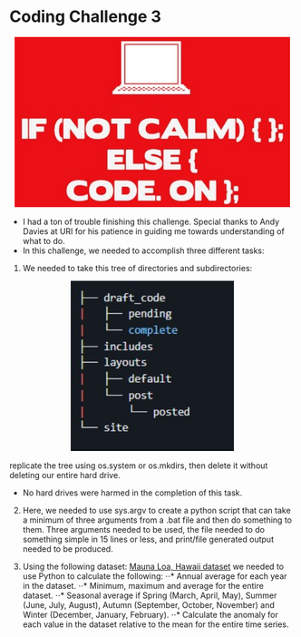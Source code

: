 # Coding Challenge 3

<p align="center">
  <img height="300" src="https://github.com/KelseyTichenor/NRS528_Class/blob/main/Images/keep_calm.jpg?raw=true">
</p>

* I had a ton of trouble finishing this challenge. Special thanks to Andy Davies at URI for his patience in guiding me towards understanding of what to do.
* In this challenge, we needed to accomplish three different tasks:

1. We needed to take this tree of directories and subdirectories:

<p align="center">
  <img height="300" src="https://github.com/KelseyTichenor/NRS528_Class/blob/main/Images/CC3_Directory.jpg?raw=true">
</p>

replicate the tree using os.system or os.mkdirs, then delete it without deleting our entire hard drive.
* No hard drives were harmed in the completion of this task.

2. Here, we needed to use sys.argv to create a python script that can take a minimum of three arguments from a .bat file and then do something to them.
Three arguments needed to be used, the file needed to do something simple in 15 lines or less, and print/file generated output needed to be produced.

3. Using the following dataset: [Mauna Loa, Hawaii dataset](https://github.com/datasets/co2-ppm-daily/tree/master/data/)
we needed to use Python to calculate the following:
⋅⋅* Annual average for each year in the dataset.
⋅⋅* Minimum, maximum and average for the entire dataset.
⋅⋅* Seasonal average if Spring (March, April, May), Summer (June, July, August), Autumn (September, October, November) and Winter (December, January, February).
⋅⋅* Calculate the anomaly for each value in the dataset relative to the mean for the entire time series.
